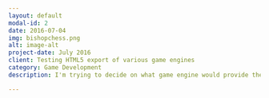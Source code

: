 ```yaml
---
layout: default
modal-id: 2
date: 2016-07-04
img: bishopchess.png
alt: image-alt
project-date: July 2016
client: Testing HTML5 export of various game engines
category: Game Development
description: I'm trying to decide on what game engine would provide the best HTML5 export.<br>So I've exported a project using different game engines:<br>    1.<a href="https://infuscy.github.io/DefoldExport/">Defold</a><br>    2.<a href="https://infuscy.github.io/export/">Unity</a><br>    3.<a href="https://infuscy.github.io/GMExport/">GameMaker Studio</a><br>I chose the engine using the criteria that it must export on multiple mobile platforms, to have an IDE and to allow to easily add monetization. The ranking of the loading times and sizes are: GameMaker (under 1s; under 1MB) < Defold (~2 s; ~2 MB) < Unity (~2 s + personal screen loading time.. a lot; ~3 MB). This surprised me a little as I was expecting that Unity will be a huge letdown but the engine made the game executable quite small and fast so I think there's a trick to it. All games run without any noticeable lag with Unity seeming to be the snappiest.<br> In the end..I'm still undecided.

---
```

